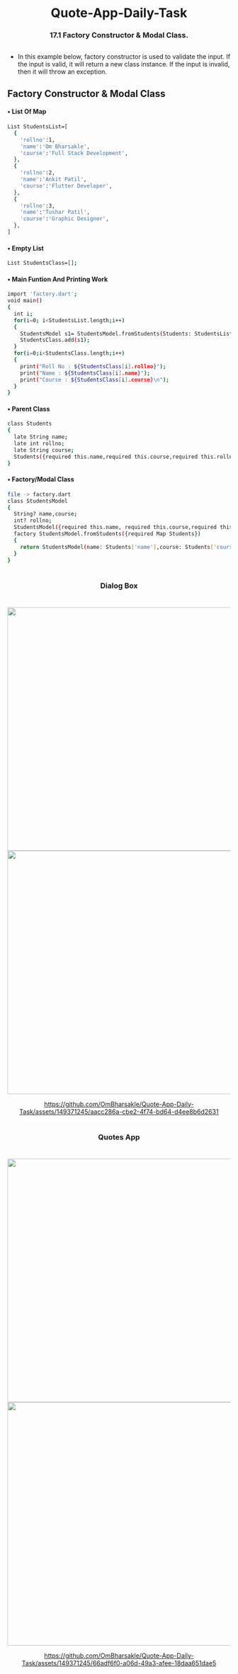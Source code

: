 <h1 align='center'>Quote-App-Daily-Task</h1>

<h3 align='center'>17.1 Factory Constructor & Modal Class.</h3>
<H2></H2>

- In this example below, factory constructor is used to validate the input. If the input is valid, it will return a new class instance. If the input is invalid, then it will throw an exception.


##  Factory Constructor & Modal Class

#### • List Of Map
```bash
List StudentsList=[
  {
    'rollno':1,
    'name':'Om Bharsakle',
    'course':'Full Stack Development',
  },
  {
    'rollno':2,
    'name':'Ankit Patil',
    'course':'Flutter Developer',
  },
  {
    'rollno':3,
    'name':'Tushar Patil',
    'course':'Graphic Designer',
  },
]
```
#### • Empty List
```bash
List StudentsClass=[];
```

#### • Main Funtion And Printing Work
```bash
import 'factory.dart';
void main()
{
  int i;
  for(i=0; i<StudentsList.length;i++)
  {
    StudentsModel s1= StudentsModel.fromStudents(Students: StudentsList[i]);
    StudentsClass.add(s1);
  }
  for(i=0;i<StudentsClass.length;i++)
  {
    print("Roll No : ${StudentsClass[i].rollno}");
    print("Name : ${StudentsClass[i].name}");
    print("Course : ${StudentsClass[i].course}\n");
  }
}
```

#### • Parent Class
```bash
class Students
{
  late String name;
  late int rollno;
  late String course;
  Students({required this.name,required this.course,required this.rollno});
}
```

#### • Factory/Modal Class 

```bash
file -> factory.dart
class StudentsModel
{
  String? name,course;
  int? rollno;
  StudentsModel({required this.name, required this.course,required this.rollno});
  factory StudentsModel.fromStudents({required Map Students})
  {
    return StudentsModel(name: Students['name'],course: Students['course'],rollno: Students['rollno']);
  }
}
```

<h1></h1>

<h3 align="center">Dialog Box</h3>

<h1></h1>

<div align="center">
  <img height="550" src="https://github.com/OmBharsakle/Quote-App-Daily-Task/assets/149371245/c9015ef2-f6f1-47ac-9f89-d5b6d9199626"/>
  <img height="550" src="https://github.com/OmBharsakle/Quote-App-Daily-Task/assets/149371245/0649189a-fb24-4c5d-9f57-9d6d963fc2c7"/>

https://github.com/OmBharsakle/Quote-App-Daily-Task/assets/149371245/aacc286a-cbe2-4f74-bd64-d4ee8b6d2631


</div> 

<h1></h1>

<h3 align="center">Quotes App</h3>

<h1></h1>

<div align="center">
  <img height="550" src="https://github.com/OmBharsakle/Quote-App-Daily-Task/assets/149371245/37531567-16ec-4c70-8f00-090229e41b78"/>
  <img height="550" src="https://github.com/OmBharsakle/Quote-App-Daily-Task/assets/149371245/b3df25dd-b5c8-4d01-a241-2b303a547046"/>

 

https://github.com/OmBharsakle/Quote-App-Daily-Task/assets/149371245/66adf6f0-a06d-49a3-afee-18daa651dae5



</div> 
